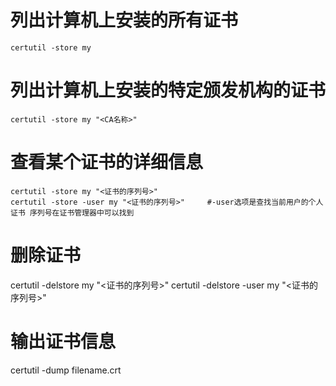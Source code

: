# 列出计算机上安装的所有证书
    certutil -store my

# 列出计算机上安装的特定颁发机构的证书
    certutil -store my "<CA名称>"

# 查看某个证书的详细信息
    certutil -store my "<证书的序列号>"
    certutil -store -user my "<证书的序列号>"     #-user选项是查找当前用户的个人证书 序列号在证书管理器中可以找到


# 删除证书
certutil -delstore my "<证书的序列号>"
certutil -delstore -user my "<证书的序列号>"

# 输出证书信息
certutil -dump filename.crt